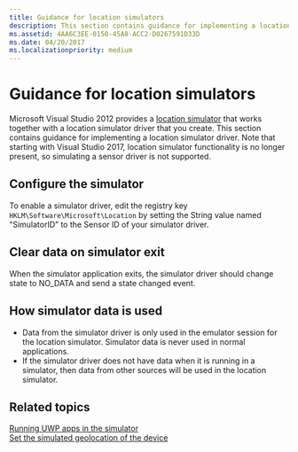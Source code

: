 ```yaml
---
title: Guidance for location simulators
description: This section contains guidance for implementing a location simulator driver.
ms.assetid: 4AA6C3EE-0150-45A8-ACC2-D0267591D33D
ms.date: 04/20/2017
ms.localizationpriority: medium
---
```


# Guidance for location simulators


Microsoft Visual Studio 2012 provides a [location simulator](https://msdn.microsoft.com/library/windows/apps/hh441475.aspx#bkmk-set-the-simulated-geo-location-of-the-device) that works together with a location simulator driver that you create. This section contains guidance for implementing a location simulator driver. Note that starting with Visual Studio 2017, location simulator functionality is no longer present, so simulating a sensor driver is not supported.

## Configure the simulator


To enable a simulator driver, edit the registry key `HKLM\Software\Microsoft\Location` by setting the String value named “SimulatorID” to the Sensor ID of your simulator driver.

## Clear data on simulator exit


When the simulator application exits, the simulator driver should change state to NO\_DATA and send a state changed event.

## How simulator data is used


-   Data from the simulator driver is only used in the emulator session for the location simulator. Simulator data is never used in normal applications.
-   If the simulator driver does not have data when it is running in a simulator, then data from other sources will be used in the location simulator.

## Related topics
[Running UWP apps in the simulator](https://msdn.microsoft.com/library/windows/apps/hh441475.aspx)  
[Set the simulated geolocation of the device](https://msdn.microsoft.com/library/windows/apps/hh441475.aspx#bkmk-set-the-simulated-geo-location-of-the-device)  



